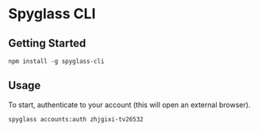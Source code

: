 # Spyglass CLI

## Getting Started

```
npm install -g spyglass-cli
```

## Usage

To start, authenticate to your account (this will open an external browser).

```
spyglass accounts:auth zhjgixi-tv26532
```
